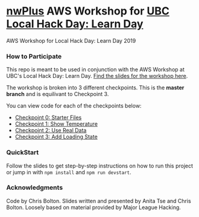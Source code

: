 # [nwPlus](https://www.nwplus.io) AWS Workshop for [UBC Local Hack Day: Learn Day](https://lhd.nwplus.io)

AWS Workshop for Local Hack Day: Learn Day 2019

### How to Participate

This repo is meant to be used in conjunction with the AWS Workshop at UBC's Local Hack Day: Learn Day. [Find the slides for the workshop here](/slides/nwPlus-AWS-workshop.pdf).

The workshop is broken into 3 different checkpoints. This is the **master branch** and is equilivant to Checkpoint 3.

You can view code for each of the checkpoints below:

- [Checkpoint 0: Starter Files](https://github.com/cbolton97/nwplus-aws-workshop/tree/cp0)
- [Checkpoint 1: Show Temperature](https://github.com/cbolton97/nwplus-aws-workshop/tree/cp1)
- [Checkpoint 2: Use Real Data](https://github.com/cbolton97/nwplus-aws-workshop/tree/cp2)
- [Checkpoint 3: Add Loading State](https://github.com/cbolton97/nwplus-aws-workshop/tree/cp3)

### QuickStart

Follow the slides to get step-by-step instructions on how to run this project or jump in with `npm install` and `npm run devstart`.

### Acknowledgments

Code by Chris Bolton. Slides written and presented by Anita Tse and Chris Bolton. Loosely based on material provided by Major League Hacking.
